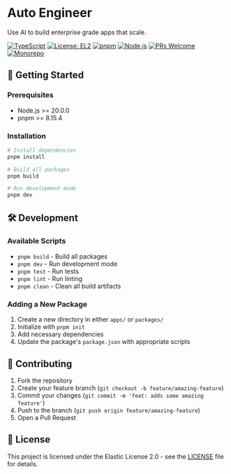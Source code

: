 # Auto Engineer

Use AI to build enterprise grade apps that scale.

[![TypeScript](https://img.shields.io/badge/TypeScript-5.0-blue)](https://www.typescriptlang.org/)
[![License: EL2](https://img.shields.io/badge/License-EL2-blue.svg)](https://www.elastic.co/licensing/elastic-license)
[![pnpm](https://img.shields.io/badge/pnpm-%3E=8.15.4-orange)](https://pnpm.io/)
[![Node.js](https://img.shields.io/badge/Node.js-20.x-green)](https://nodejs.org/)
[![PRs Welcome](https://img.shields.io/badge/PRs-welcome-brightgreen.svg)](http://makeapullrequest.com)
[![Monorepo](https://img.shields.io/badge/monorepo-turborepo-orange)](https://turbo.build/repo)


## 🚀 Getting Started

### Prerequisites

- Node.js >= 20.0.0
- pnpm >= 8.15.4

### Installation  

```bash
# Install dependencies
pnpm install

# Build all packages
pnpm build

# Run development mode
pnpm dev
```

## 🛠️ Development

### Available Scripts

- `pnpm build` - Build all packages
- `pnpm dev` - Run development mode
- `pnpm test` - Run tests
- `pnpm lint` - Run linting
- `pnpm clean` - Clean all build artifacts

### Adding a New Package

1. Create a new directory in either `apps/` or `packages/`
2. Initialize with `pnpm init`
3. Add necessary dependencies
4. Update the package's `package.json` with appropriate scripts

## 🤝 Contributing

1. Fork the repository
2. Create your feature branch (`git checkout -b feature/amazing-feature`)
3. Commit your changes (`git commit -m 'feat: adds some amazing feature'`)
4. Push to the branch (`git push origin feature/amazing-feature`)
5. Open a Pull Request

## 📝 License

This project is licensed under the Elastic License 2.0 - see the [LICENSE](LICENSE) file for details. 